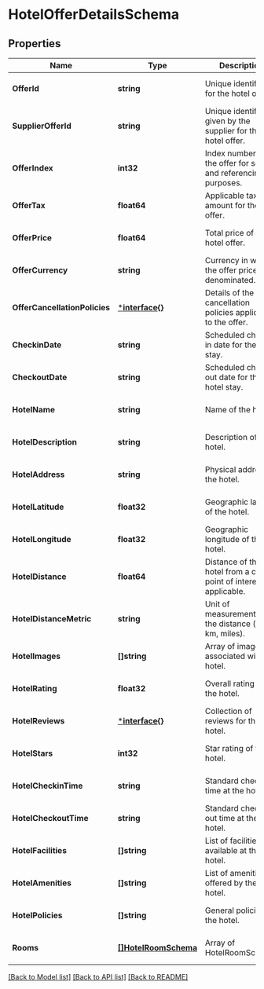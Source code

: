 # HotelOfferDetailsSchema

## Properties
Name | Type | Description | Notes
------------ | ------------- | ------------- | -------------
**OfferId** | **string** | Unique identifier for the hotel offer. | [optional] [default to null]
**SupplierOfferId** | **string** | Unique identifier given by the supplier for the hotel offer. | [optional] [default to null]
**OfferIndex** | **int32** | Index number of the offer for sorting and referencing purposes. | [optional] [default to null]
**OfferTax** | **float64** | Applicable tax amount for the offer. | [optional] [default to null]
**OfferPrice** | **float64** | Total price of the hotel offer. | [optional] [default to null]
**OfferCurrency** | **string** | Currency in which the offer price is denominated. | [optional] [default to null]
**OfferCancellationPolicies** | [***interface{}**](interface{}.md) | Details of the cancellation policies applicable to the offer. | [optional] [default to null]
**CheckinDate** | **string** | Scheduled check-in date for the hotel stay. | [optional] [default to null]
**CheckoutDate** | **string** | Scheduled check-out date for the hotel stay. | [optional] [default to null]
**HotelName** | **string** | Name of the hotel. | [optional] [default to null]
**HotelDescription** | **string** | Description of the hotel. | [optional] [default to null]
**HotelAddress** | **string** | Physical address of the hotel. | [optional] [default to null]
**HotelLatitude** | **float32** | Geographic latitude of the hotel. | [optional] [default to null]
**HotelLongitude** | **float32** | Geographic longitude of the hotel. | [optional] [default to null]
**HotelDistance** | **float64** | Distance of the hotel from a central point of interest, if applicable. | [optional] [default to null]
**HotelDistanceMetric** | **string** | Unit of measurement for the distance (e.g., km, miles). | [optional] [default to null]
**HotelImages** | **[]string** | Array of images associated with the hotel. | [optional] [default to null]
**HotelRating** | **float32** | Overall rating of the hotel. | [optional] [default to null]
**HotelReviews** | [***interface{}**](interface{}.md) | Collection of reviews for the hotel. | [optional] [default to null]
**HotelStars** | **int32** | Star rating of the hotel. | [optional] [default to null]
**HotelCheckinTime** | **string** | Standard check-in time at the hotel. | [optional] [default to null]
**HotelCheckoutTime** | **string** | Standard check-out time at the hotel. | [optional] [default to null]
**HotelFacilities** | **[]string** | List of facilities available at the hotel. | [optional] [default to null]
**HotelAmenities** | **[]string** | List of amenities offered by the hotel. | [optional] [default to null]
**HotelPolicies** | **[]string** | General policies of the hotel. | [optional] [default to null]
**Rooms** | [**[]HotelRoomSchema**](HotelRoomSchema.md) | Array of HotelRoomSchema. | [optional] [default to null]

[[Back to Model list]](../README.md#documentation-for-models) [[Back to API list]](../README.md#documentation-for-api-endpoints) [[Back to README]](../README.md)

